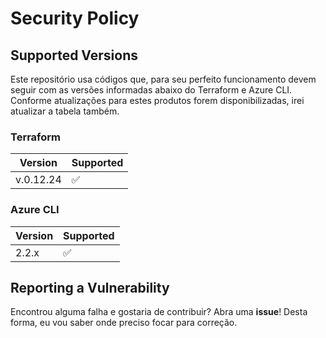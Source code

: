 # Security Policy

## Supported Versions
Este repositório usa códigos que, para seu perfeito funcionamento devem seguir com as versões informadas abaixo do Terraform e Azure CLI. Conforme atualizações para estes produtos forem disponibilizadas, irei atualizar a tabela também.

### Terraform
| Version | Supported          |
| ------- | ------------------ |
| v.0.12.24  | :white_check_mark: |

### Azure CLI
| Version | Supported          |
| ------- | ------------------ |
| 2.2.x   | :white_check_mark: |


## Reporting a Vulnerability

Encontrou alguma falha e gostaria de contribuir? Abra uma **issue**! Desta forma, eu vou saber onde preciso focar para correção.
